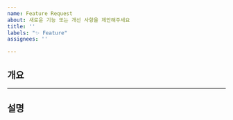 ```yaml
---
name: Feature Request
about: 새로운 기능 또는 개선 사항을 제안해주세요
title: ''
labels: "✨ Feature"
assignees: ''

---
```


## 개요

---

## 설명
